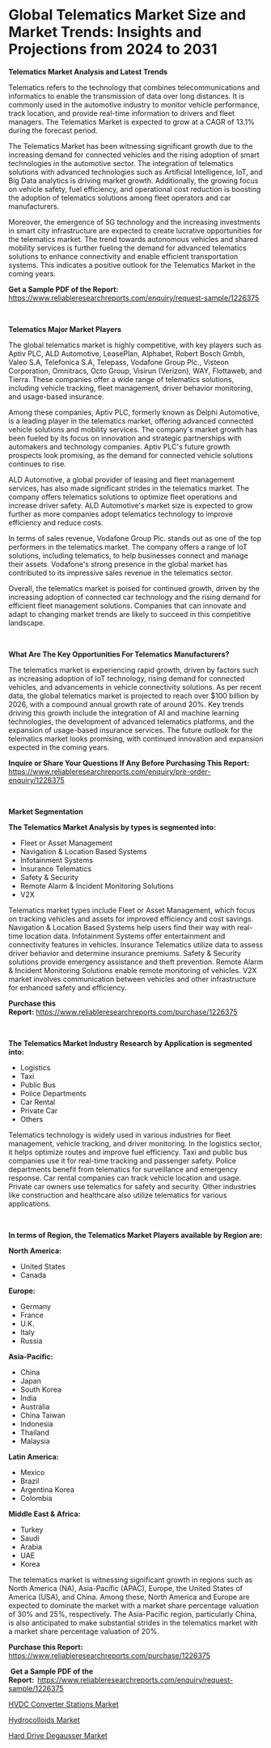 <p><h1>Global Telematics Market Size and Market Trends: Insights and Projections from 2024 to 2031</h1></p><p><strong>Telematics Market Analysis and Latest Trends</strong></p>
<p><p>Telematics refers to the technology that combines telecommunications and informatics to enable the transmission of data over long distances. It is commonly used in the automotive industry to monitor vehicle performance, track location, and provide real-time information to drivers and fleet managers. The Telematics Market is expected to grow at a CAGR of 13.1% during the forecast period.</p><p>The Telematics Market has been witnessing significant growth due to the increasing demand for connected vehicles and the rising adoption of smart technologies in the automotive sector. The integration of telematics solutions with advanced technologies such as Artificial Intelligence, IoT, and Big Data analytics is driving market growth. Additionally, the growing focus on vehicle safety, fuel efficiency, and operational cost reduction is boosting the adoption of telematics solutions among fleet operators and car manufacturers.</p><p>Moreover, the emergence of 5G technology and the increasing investments in smart city infrastructure are expected to create lucrative opportunities for the telematics market. The trend towards autonomous vehicles and shared mobility services is further fueling the demand for advanced telematics solutions to enhance connectivity and enable efficient transportation systems. This indicates a positive outlook for the Telematics Market in the coming years.</p></p>
<p><strong>Get a Sample PDF of the Report:&nbsp;</strong> <a href="https://www.reliableresearchreports.com/enquiry/request-sample/1226375">https://www.reliableresearchreports.com/enquiry/request-sample/1226375</a></p>
<p>&nbsp;</p>
<p><strong>Telematics Major Market Players</strong></p>
<p><p>The global telematics market is highly competitive, with key players such as Aptiv PLC, ALD Automotive, LeasePlan, Alphabet, Robert Bosch Gmbh, Valeo S.A, Telefonica S.A, Telepass, Vodafone Group Plc., Visteon Corporation, Omnitracs, Octo Group, Visirun (Verizon), WAY, Flottaweb, and Tierra. These companies offer a wide range of telematics solutions, including vehicle tracking, fleet management, driver behavior monitoring, and usage-based insurance.</p><p>Among these companies, Aptiv PLC, formerly known as Delphi Automotive, is a leading player in the telematics market, offering advanced connected vehicle solutions and mobility services. The company's market growth has been fueled by its focus on innovation and strategic partnerships with automakers and technology companies. Aptiv PLC's future growth prospects look promising, as the demand for connected vehicle solutions continues to rise.</p><p>ALD Automotive, a global provider of leasing and fleet management services, has also made significant strides in the telematics market. The company offers telematics solutions to optimize fleet operations and increase driver safety. ALD Automotive's market size is expected to grow further as more companies adopt telematics technology to improve efficiency and reduce costs.</p><p>In terms of sales revenue, Vodafone Group Plc. stands out as one of the top performers in the telematics market. The company offers a range of IoT solutions, including telematics, to help businesses connect and manage their assets. Vodafone's strong presence in the global market has contributed to its impressive sales revenue in the telematics sector.</p><p>Overall, the telematics market is poised for continued growth, driven by the increasing adoption of connected car technology and the rising demand for efficient fleet management solutions. Companies that can innovate and adapt to changing market trends are likely to succeed in this competitive landscape.</p></p>
<p>&nbsp;</p>
<p><strong>What Are The Key Opportunities For Telematics Manufacturers?</strong></p>
<p><p>The telematics market is experiencing rapid growth, driven by factors such as increasing adoption of IoT technology, rising demand for connected vehicles, and advancements in vehicle connectivity solutions. As per recent data, the global telematics market is projected to reach over $100 billion by 2026, with a compound annual growth rate of around 20%. Key trends driving this growth include the integration of AI and machine learning technologies, the development of advanced telematics platforms, and the expansion of usage-based insurance services. The future outlook for the telematics market looks promising, with continued innovation and expansion expected in the coming years.</p></p>
<p><strong>Inquire or Share Your Questions If Any Before Purchasing This Report:</strong> <a href="https://www.reliableresearchreports.com/enquiry/pre-order-enquiry/1226375">https://www.reliableresearchreports.com/enquiry/pre-order-enquiry/1226375</a></p>
<p>&nbsp;</p>
<p><strong>Market Segmentation</strong></p>
<p><strong>The Telematics Market Analysis by types is segmented into:</strong></p>
<p><ul><li>Fleet or Asset Management</li><li>Navigation & Location Based Systems</li><li>Infotainment Systems</li><li>Insurance Telematics</li><li>Safety & Security</li><li>Remote Alarm & Incident Monitoring Solutions</li><li>V2X</li></ul></p>
<p><p>Telematics market types include Fleet or Asset Management, which focus on tracking vehicles and assets for improved efficiency and cost savings. Navigation & Location Based Systems help users find their way with real-time location data. Infotainment Systems offer entertainment and connectivity features in vehicles. Insurance Telematics utilize data to assess driver behavior and determine insurance premiums. Safety & Security solutions provide emergency assistance and theft prevention. Remote Alarm & Incident Monitoring Solutions enable remote monitoring of vehicles. V2X market involves communication between vehicles and other infrastructure for enhanced safety and efficiency.</p></p>
<p><strong>Purchase this Report:&nbsp;</strong><a href="https://www.reliableresearchreports.com/purchase/1226375">https://www.reliableresearchreports.com/purchase/1226375</a></p>
<p>&nbsp;</p>
<p><strong>The Telematics Market Industry Research by Application is segmented into:</strong></p>
<p><ul><li>Logistics</li><li>Taxi</li><li>Public Bus</li><li>Police Departments</li><li>Car Rental</li><li>Private Car</li><li>Others</li></ul></p>
<p><p>Telematics technology is widely used in various industries for fleet management, vehicle tracking, and driver monitoring. In the logistics sector, it helps optimize routes and improve fuel efficiency. Taxi and public bus companies use it for real-time tracking and passenger safety. Police departments benefit from telematics for surveillance and emergency response. Car rental companies can track vehicle location and usage. Private car owners use telematics for safety and security. Other industries like construction and healthcare also utilize telematics for various applications.</p></p>
<p>&nbsp;</p>
<p><strong>In terms of Region, the Telematics Market Players available by Region are:</strong></p>
<p>
    <p> <strong> North America: </strong>
        <ul>
            <li>United States</li>
            <li>Canada</li>
        </ul>
        </p> 
    <p> <strong> Europe: </strong>
        <ul>
            <li>Germany</li>
            <li>France</li>
            <li>U.K.</li>
            <li>Italy</li>
            <li>Russia</li>
        </ul>
        </p> 
    <p> <strong> Asia-Pacific: </strong>
        <ul>
            <li>China</li>
            <li>Japan</li>
            <li>South Korea</li>
            <li>India</li>
            <li>Australia</li>
            <li>China Taiwan</li>
            <li>Indonesia</li>
            <li>Thailand</li>
            <li>Malaysia</li>
        </ul>
        </p> 
    <p> <strong> Latin America: </strong>
        <ul>
            <li>Mexico</li>
            <li>Brazil</li>
            <li>Argentina Korea</li>
            <li>Colombia</li>
        </ul>
        </p> 
    <p> <strong> Middle East & Africa: </strong>
        <ul>
            <li>Turkey</li>
            <li>Saudi</li>
            <li>Arabia</li>
            <li>UAE</li>
            <li>Korea</li>
        </ul>
    </p>
    </p>
<p><p>The telematics market is witnessing significant growth in regions such as North America (NA), Asia-Pacific (APAC), Europe, the United States of America (USA), and China. Among these, North America and Europe are expected to dominate the market with a market share percentage valuation of 30% and 25%, respectively. The Asia-Pacific region, particularly China, is also anticipated to make substantial strides in the telematics market with a market share percentage valuation of 20%.</p></p>
<p><strong>Purchase this Report: </strong><a href="https://www.reliableresearchreports.com/purchase/1226375">https://www.reliableresearchreports.com/purchase/1226375</a></p>
<p>&nbsp;<strong>Get a Sample PDF of the Report:&nbsp;&nbsp;</strong><a href="https://www.reliableresearchreports.com/enquiry/request-sample/1226375">https://www.reliableresearchreports.com/enquiry/request-sample/1226375</a></p>
<p><strong></strong></p>
<p><p><a href="https://view.publitas.com/reportprime-1/hvdc-converter-stations-market-size-growth-and-forecast-from-2023-2030/">HVDC Converter Stations Market</a></p><p><a href="https://view.publitas.com/reportprime-1/hydrocolloids-market-insights-market-players-and-forecast-till-2030/">Hydrocolloids Market</a></p><p><a href="https://view.publitas.com/reportprime-1/hard-drive-degausser-market-size-growth-outlook-from-2023-to-2030-projecting-at-markets-trends-analysis-by-application-regional-outlook-and-revenue/">Hard Drive Degausser Market</a></p></p>